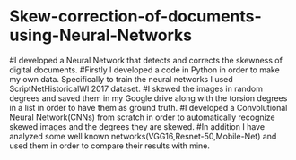 # Skew-correction-of-documents-using-Neural-Networks
#I developed a Neural Network that detects and corrects the skewness of digital documents. 
#Firstly I developed a code in Python in order to make my own data. Specifically to train the neural networks I used ScriptNetHistoricalWI 2017 dataset.
#I skewed the images in random degrees and saved them in my Google drive along with the torsion degrees in a list in order to have them as ground truth. 
#I developed a Convolutional Neural Network(CNNs) from scratch in order to automatically recognize skewed images and the degrees they are skewed. 
#In addition I have analyzed some well known networks(VGG16,Resnet-50,Mobile-Net) and used them in order to compare their results with mine. 
